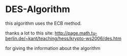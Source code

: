 # DES-Algorithm
this algorithm uses the ECB method.

thanks a lot to this site: http://page.math.tu-berlin.de/~kant/teaching/hess/krypto-ws2006/des.htm

for giving the information about the algorithm
